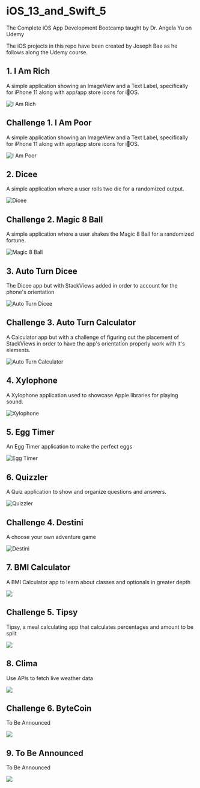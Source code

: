 # iOS_13_and_Swift_5
 The Complete iOS App Development Bootcamp taught by Dr. Angela Yu on Udemy

The iOS projects in this repo have been created by Joseph Bae as he follows along the Udemy course.

## 1. I Am Rich 
A simple application showing an ImageView and a Text Label, specifically for iPhone 11 along with app/app store icons for iOS.

![I Am Rich](/I-Am-Rich/iAmRich.gif)

## Challenge 1. I Am Poor 
A simple application showing an ImageView and a Text Label, specifically for iPhone 11 along with app/app store icons for iOS.

![I Am Poor](/I-Am-Poor/iAmPoor.gif)

## 2. Dicee 
A simple application where a user rolls two die for a randomized output.

![Dicee](/Dicee-iOS13/Dicee.gif)

## Challenge 2. Magic 8 Ball
A simple application where a user shakes the Magic 8 Ball for a randomized fortune.

![Magic 8 Ball](/Magic-8-Ball-iOS13/magic8Ball.gif)

## 3. Auto Turn Dicee
The Dicee app but with StackViews added in order to account for the phone's orientation

![Auto Turn Dicee](/AutoLayout-iOS13/AutoLayout-iOS13.gif)

## Challenge 3. Auto Turn Calculator
A Calculator app but with a challenge of figuring out the placement of StackViews in order to have the app's orientation properly work with it's elements.

![Auto Turn Calculator](/Calculator-Layout-iOS13/Calculator-Layout-iOS13.gif)

## 4. Xylophone
A Xylophone application used to showcase Apple libraries for playing sound.

![Xylophone](/Xylophone/Xylophone.gif)


## 5. Egg Timer
An Egg Timer application to make the perfect eggs

![Egg Timer](/EggTimer/EggTimer.gif)


## 6. Quizzler
A Quiz application to show and organize questions and answers.

![Quizzler](/Quizzler/Quizzler.gif)

## Challenge 4. Destini
A choose your own adventure game

![Destini](Destini/Destini.gif)

## 7. BMI Calculator
A BMI Calculator app to learn about classes and optionals in greater depth

![](BMI-Calculator/BMI-Calculator.gif)

## Challenge 5. Tipsy
Tipsy, a meal calculating app that calculates percentages and amount to be split

![](Tipsy/Tipsy.gif)

## 8. Clima
Use APIs to fetch live weather data

![](Clima/Clima.gif)

## Challenge 6. ByteCoin
To Be Announced

![](/.gif)

## 9. To Be Announced
To Be Announced

![](/.gif)
